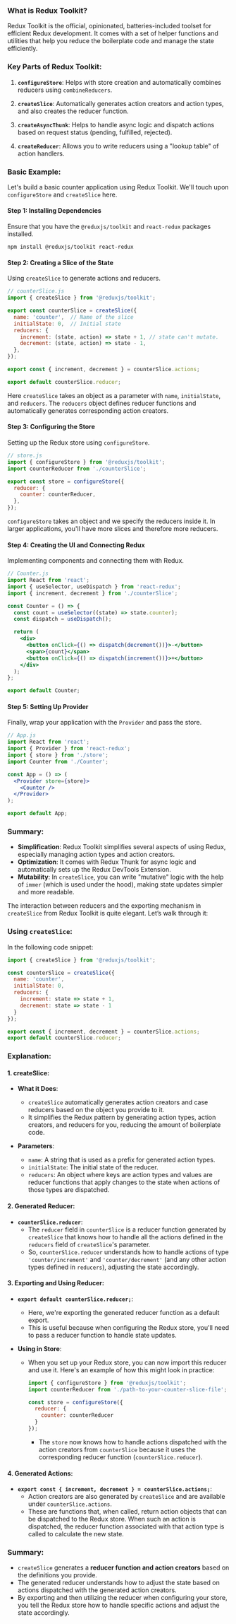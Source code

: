 ### What is Redux Toolkit?

Redux Toolkit is the official, opinionated, batteries-included toolset for efficient Redux development. It comes with a set of helper functions and utilities that help you reduce the boilerplate code and manage the state efficiently.

### Key Parts of Redux Toolkit:

1. **`configureStore`**: Helps with store creation and automatically combines reducers using `combineReducers`.
  
2. **`createSlice`**: Automatically generates action creators and action types, and also creates the reducer function.

3. **`createAsyncThunk`**: Helps to handle async logic and dispatch actions based on request status (pending, fulfilled, rejected).

4. **`createReducer`**: Allows you to write reducers using a "lookup table" of action handlers.

### Basic Example:

Let's build a basic counter application using Redux Toolkit. We'll touch upon `configureStore` and `createSlice` here.

#### Step 1: Installing Dependencies
Ensure that you have the `@reduxjs/toolkit` and `react-redux` packages installed.

```shell
npm install @reduxjs/toolkit react-redux
```

#### Step 2: Creating a Slice of the State
Using `createSlice` to generate actions and reducers.

```javascript
// counterSlice.js
import { createSlice } from '@reduxjs/toolkit';

export const counterSlice = createSlice({
  name: 'counter',  // Name of the slice
  initialState: 0,  // Initial state
  reducers: {
    increment: (state, action) => state + 1, // state can't mutate.
    decrement: (state, action) => state - 1,
  },
});

export const { increment, decrement } = counterSlice.actions;

export default counterSlice.reducer;
```

Here `createSlice` takes an object as a parameter with `name`, `initialState`, and `reducers`. The `reducers` object defines reducer functions and automatically generates corresponding action creators.

#### Step 3: Configuring the Store
Setting up the Redux store using `configureStore`.

```javascript
// store.js
import { configureStore } from '@reduxjs/toolkit';
import counterReducer from './counterSlice';

export const store = configureStore({
  reducer: {
    counter: counterReducer,
  },
});
```

`configureStore` takes an object and we specify the reducers inside it. In larger applications, you'll have more slices and therefore more reducers.

#### Step 4: Creating the UI and Connecting Redux
Implementing components and connecting them with Redux.

```jsx
// Counter.js
import React from 'react';
import { useSelector, useDispatch } from 'react-redux';
import { increment, decrement } from './counterSlice';

const Counter = () => {
  const count = useSelector((state) => state.counter);
  const dispatch = useDispatch();

  return (
    <div>
      <button onClick={() => dispatch(decrement())}>-</button>
      <span>{count}</span>
      <button onClick={() => dispatch(increment())}>+</button>
    </div>
  );
};

export default Counter;
```

#### Step 5: Setting Up Provider
Finally, wrap your application with the `Provider` and pass the store.

```jsx
// App.js
import React from 'react';
import { Provider } from 'react-redux';
import { store } from './store';
import Counter from './Counter';

const App = () => (
  <Provider store={store}>
    <Counter />
  </Provider>
);

export default App;
```

### Summary:
- **Simplification**: Redux Toolkit simplifies several aspects of using Redux, especially managing action types and action creators.
- **Optimization**: It comes with Redux Thunk for async logic and automatically sets up the Redux DevTools Extension.
- **Mutability**: In `createSlice`, you can write "mutative" logic with the help of `immer` (which is used under the hood), making state updates simpler and more readable.

The interaction between reducers and the exporting mechanism in `createSlice` from Redux Toolkit is quite elegant. Let’s walk through it:

### Using `createSlice`:

In the following code snippet:

```javascript
import { createSlice } from '@reduxjs/toolkit';

const counterSlice = createSlice({
  name: 'counter',
  initialState: 0,
  reducers: {
    increment: state => state + 1,
    decrement: state => state - 1
  }
});

export const { increment, decrement } = counterSlice.actions;
export default counterSlice.reducer;
```

### Explanation:

#### 1. **createSlice**:

- **What it Does**: 
  - `createSlice` automatically generates action creators and case reducers based on the object you provide to it.
  - It simplifies the Redux pattern by generating action types, action creators, and reducers for you, reducing the amount of boilerplate code.

- **Parameters**: 
  - `name`: A string that is used as a prefix for generated action types.
  - `initialState`: The initial state of the reducer.
  - `reducers`: An object where keys are action types and values are reducer functions that apply changes to the state when actions of those types are dispatched.

#### 2. **Generated Reducer**:

- **`counterSlice.reducer`**:
  - The `reducer` field in `counterSlice` is a reducer function generated by `createSlice` that knows how to handle all the actions defined in the `reducers` field of `createSlice`'s parameter.
  - So, `counterSlice.reducer` understands how to handle actions of type `'counter/increment'` and `'counter/decrement'` (and any other action types defined in `reducers`), adjusting the state accordingly.

#### 3. **Exporting and Using Reducer**:

- **`export default counterSlice.reducer;`**:
  - Here, we're exporting the generated reducer function as a default export. 
  - This is useful because when configuring the Redux store, you'll need to pass a reducer function to handle state updates.
  
- **Using in Store**:
  - When you set up your Redux store, you can now import this reducer and use it. Here's an example of how this might look in practice:
    ```javascript
    import { configureStore } from '@reduxjs/toolkit';
    import counterReducer from './path-to-your-counter-slice-file';

    const store = configureStore({
      reducer: {
        counter: counterReducer
      }
    });
    ```
    - The `store` now knows how to handle actions dispatched with the action creators from `counterSlice` because it uses the corresponding reducer function (`counterSlice.reducer`).
    
#### 4. **Generated Actions**:

- **`export const { increment, decrement } = counterSlice.actions;`**:
  - Action creators are also generated by `createSlice` and are available under `counterSlice.actions`.
  - These are functions that, when called, return action objects that can be dispatched to the Redux store. When such an action is dispatched, the reducer function associated with that action type is called to calculate the new state.

### Summary:
- `createSlice` generates a **reducer function and action creators** based on the definitions you provide.
- The generated reducer understands how to adjust the state based on actions dispatched with the generated action creators.
- By exporting and then utilizing the reducer when configuring your store, you tell the Redux store how to handle specific actions and adjust the state accordingly.
